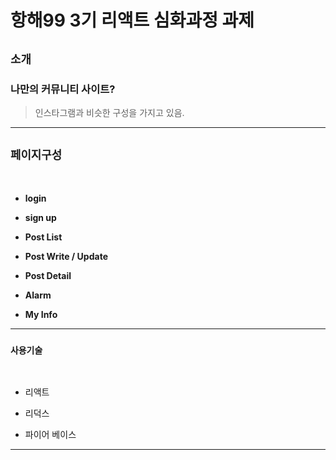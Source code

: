 # 항해99 3기 리액트 심화과정 과제

## `소개`

### 나만의 커뮤니티 사이트?

> 인스타그램과 비슷한 구성을 가지고 있음.

---

## `페이지구성`

</br>

- **login**

- **sign up**

- **Post List**

- **Post Write / Update**

- **Post Detail**

- **Alarm**

- **My Info**

---

### `사용기술`

</br>

- 리액트

- 리덕스

- 파이어 베이스

---
